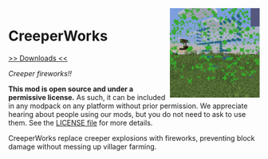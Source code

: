 <img src="icon.png" align="right" width="180px"/>

# CreeperWorks


[>> Downloads <<](https://github.com/b0undarybreaker/CreeperWorks/releases)

*Creeper fireworks!!*

**This mod is open source and under a permissive license.** As such, it can be included in any modpack on any platform without prior permission. We appreciate hearing about people using our mods, but you do not need to ask to use them. See the [LICENSE file](LICENSE) for more details.

CreeperWorks replace creeper explosions with fireworks, preventing block damage without messing up villager farming.

